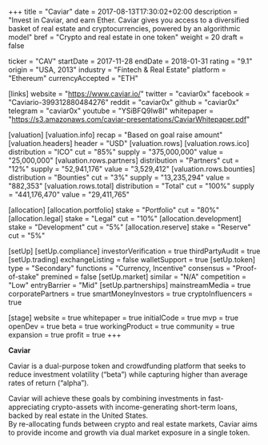 +++
title = "Caviar"
date = 2017-08-13T17:30:02+02:00
description = "Invest in Caviar, and earn Ether. Caviar gives you access to a diversified basket of real estate and cryptocurrencies, powered by an algorithmic model"
bref = "Crypto and real estate in one token"
weight = 20
draft = false

ticker = "CAV"
startDate = 2017-11-28
endDate = 2018-01-31
rating = "9.1"
origin = "USA, 2013"
industry = "Fintech & Real Estate"
platform = "Ethereum"
currencyAccepted = "ETH"

[links]
  website = "https://www.caviar.io/"
  twitter = "caviar0x"
  facebook = "Caviario-399312880484276"
  reddit = "caviar0x"
  github = "caviar0x"
  telegram = "caviar0x"
  youtube = "YSiBFQ9lw8I"
  whitepaper = "https://s3.amazonaws.com/caviar-presentations/CaviarWhitepaper.pdf"

[valuation]
  [valuation.info]
    recap = "Based on goal raise amount"
  [valuation.headers]
    header = "USD"
  [valuation.rows]
    [valuation.rows.ico]
      distribution = "ICO"
      cut = "85%"
      supply = "375,000,000"
      value = "25,000,000"
    [valuation.rows.partners]
      distribution = "Partners"
      cut = "12%"
      supply = "52,941,176"
      value = "3,529,412"
    [valuation.rows.bounties]
      distribution = "Bounties"
      cut = "3%"
      supply = "13,235,294"
      value = "882,353"
    [valuation.rows.total]
      distribution = "Total"
      cut = "100%"
      supply = "441,176,470"
      value = "29,411,765"

[allocation]
  [allocation.portfolio]
    stake = "Portfolio"
    cut = "80%"
  [allocation.legal]
    stake = "Legal"
    cut = "10%"
  [allocation.development]
    stake = "Development"
    cut = "5%"
  [allocation.reserve]
    stake = "Reserve"
    cut = "5%"

[setUp]
  [setUp.compliance]
    investorVerification = true
    thirdPartyAudit = true
  [setUp.trading]
    exchangeListing = false
    walletSupport = true
  [setUp.token]
    type = "Secondary"
    functions = "Currency, Incentive"
    consensus = "Proof-of-stake"
    premined = false
  [setUp.market]
    similar = "N/A"
    competition = "Low"
    entryBarrier = "Mid"
  [setUp.partnerships]
    mainstreamMedia = true
    corporatePartners = true
    smartMoneyInvestors = true
    cryptoInfluencers = true

[stage]
  website = true
  whitepaper = true
  initialCode = true
  mvp = true
  openDev = true
  beta = true
  workingProduct = true
  community = true
  expansion = true
  profit = true
+++

**Caviar**

Caviar is a dual-purpose token and crowdfunding platform that seeks to reduce investment volatility (“beta”) while capturing higher than average rates of return (“alpha”).  

Caviar will achieve these goals by combining investments in fast-appreciating crypto-assets with income-generating short-term loans, backed by real estate in the United States.  
By re-allocating funds between crypto and real estate markets, Caviar aims to provide income and growth via dual market exposure in a single token.
